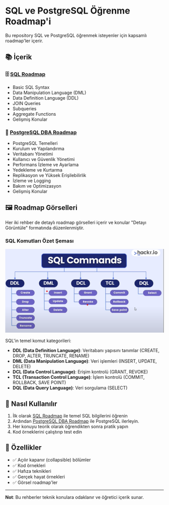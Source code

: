 # SQL ve PostgreSQL Öğrenme Roadmap'i

Bu repository SQL ve PostgreSQL öğrenmek isteyenler için kapsamlı roadmap'ler içerir.

## 📚 İçerik

### 🗄️ [SQL Roadmap](./SQL_README.md)

- Basic SQL Syntax
- Data Manipulation Language (DML)
- Data Definition Language (DDL)
- JOIN Queries
- Subqueries
- Aggregate Functions
- Gelişmiş Konular

### 🐘 [PostgreSQL DBA Roadmap](./PostgreSQL_README.md)

- PostgreSQL Temelleri
- Kurulum ve Yapılandırma
- Veritabanı Yönetimi
- Kullanıcı ve Güvenlik Yönetimi
- Performans İzleme ve Ayarlama
- Yedekleme ve Kurtarma
- Replikasyon ve Yüksek Erişilebilirlik
- İzleme ve Logging
- Bakım ve Optimizasyon
- Gelişmiş Konular

## 🖼️ Roadmap Görselleri

Her iki rehber de detaylı roadmap görselleri içerir ve konular "Detayı Görüntüle" formatında düzenlenmiştir.

### SQL Komutları Özet Şeması

![SQL Commands](./images/sql-commands.png)

SQL'in temel komut kategorileri:

- **DDL (Data Definition Language)**: Veritabanı yapısını tanımlar (CREATE, DROP, ALTER, TRUNCATE, RENAME)
- **DML (Data Manipulation Language)**: Veri işlemleri (INSERT, UPDATE, DELETE)
- **DCL (Data Control Language)**: Erişim kontrolü (GRANT, REVOKE)
- **TCL (Transaction Control Language)**: İşlem kontrolü (COMMIT, ROLLBACK, SAVE POINT)
- **DQL (Data Query Language)**: Veri sorgulama (SELECT)

## 🚀 Nasıl Kullanılır

1. İlk olarak [SQL Roadmap](./SQL_README.md) ile temel SQL bilgilerini öğrenin
2. Ardından [PostgreSQL DBA Roadmap](./PostgreSQL_README.md) ile PostgreSQL ilerleyin.
3. Her konuyu teorik olarak öğrendikten sonra pratik yapın
4. Kod örneklerini çalıştırıp test edin

## 📖 Özellikler

- ✅ Açılır kapanır (collapsible) bölümler
- ✅ Kod örnekleri
- ✅ Hafıza teknikleri
- ✅ Gerçek hayat örnekleri
- ✅ Görsel roadmap'ler

---

**Not**: Bu rehberler teknik konulara odaklanır ve öğretici içerik sunar.

